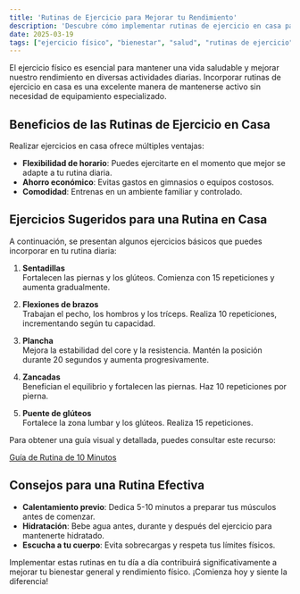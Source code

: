 ```yaml
---
title: 'Rutinas de Ejercicio para Mejorar tu Rendimiento'
description: 'Descubre cómo implementar rutinas de ejercicio en casa para potenciar tu rendimiento físico y mental.'
date: 2025-03-19
tags: ["ejercicio físico", "bienestar", "salud", "rutinas de ejercicio", "rendimiento"]
---
```


El ejercicio físico es esencial para mantener una vida saludable y mejorar nuestro rendimiento en diversas actividades diarias. Incorporar rutinas de ejercicio en casa es una excelente manera de mantenerse activo sin necesidad de equipamiento especializado.

## Beneficios de las Rutinas de Ejercicio en Casa

Realizar ejercicios en casa ofrece múltiples ventajas:

- **Flexibilidad de horario**: Puedes ejercitarte en el momento que mejor se adapte a tu rutina diaria.
- **Ahorro económico**: Evitas gastos en gimnasios o equipos costosos.
- **Comodidad**: Entrenas en un ambiente familiar y controlado.

## Ejercicios Sugeridos para una Rutina en Casa

A continuación, se presentan algunos ejercicios básicos que puedes incorporar en tu rutina diaria:

1. **Sentadillas**  
   Fortalecen las piernas y los glúteos. Comienza con 15 repeticiones y aumenta gradualmente.

2. **Flexiones de brazos**  
   Trabajan el pecho, los hombros y los tríceps. Realiza 10 repeticiones, incrementando según tu capacidad.

3. **Plancha**  
   Mejora la estabilidad del core y la resistencia. Mantén la posición durante 20 segundos y aumenta progresivamente.

4. **Zancadas**  
   Benefician el equilibrio y fortalecen las piernas. Haz 10 repeticiones por pierna.

5. **Puente de glúteos**  
   Fortalece la zona lumbar y los glúteos. Realiza 15 repeticiones.

Para obtener una guía visual y detallada, puedes consultar este recurso:

[Guía de Rutina de 10 Minutos](https://www.luisllamas.es/como-usar-referencias-notas-al-pie-markdown/)

## Consejos para una Rutina Efectiva

- **Calentamiento previo**: Dedica 5-10 minutos a preparar tus músculos antes de comenzar.
- **Hidratación**: Bebe agua antes, durante y después del ejercicio para mantenerte hidratado.
- **Escucha a tu cuerpo**: Evita sobrecargas y respeta tus límites físicos.

Implementar estas rutinas en tu día a día contribuirá significativamente a mejorar tu bienestar general y rendimiento físico. ¡Comienza hoy y siente la diferencia!
